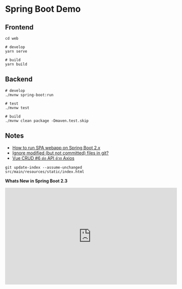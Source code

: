 # Spring Boot Demo

## Frontend

```
cd web

# develop
yarn serve

# build
yarn build
```

## Backend

```
# develop
./mvnw spring-boot:run

# test
./mvnw test

# build
./mvnw clean package -Dmaven.test.skip
```

## Notes

- [How to run SPA webapp on Spring Boot 2.x](https://dev.to/composite/how-to-run-spa-webapp-with-spring-boot-2-x-5gdo)
- [Ignore modified (but not committed) files in git?](https://stackoverflow.com/questions/655243/ignore-modified-but-not-committed-files-in-git)
- [Vue CRUD #6 ต่อ API ด้วย Axios](https://medium.com/@sariz.wachirasook/vue-crud-6-api-5b5baf523332)


```
git update-index --assume-unchanged src/main/resources/static/index.html
```

__Whats New in Spring Boot 2.3__

<iframe width="560" height="315" src="https://www.youtube.com/embed/WL7U-yGfUXA" frameborder="0" allow="accelerometer; autoplay; encrypted-media; gyroscope; picture-in-picture" allowfullscreen></iframe>
